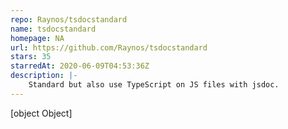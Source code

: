 ```yaml
---
repo: Raynos/tsdocstandard
name: tsdocstandard
homepage: NA
url: https://github.com/Raynos/tsdocstandard
stars: 35
starredAt: 2020-06-09T04:53:36Z
description: |-
    Standard but also use TypeScript on JS files with jsdoc.
---
```


[object Object]
